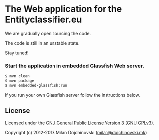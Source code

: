 The Web application for the Entityclassifier.eu
=========================================

We are gradually open sourcing the code.

The code is still in an unstable state.

Stay tuned!

### Start the application in embedded Glassfish Web server.
```sh
$ mvn clean
$ mvn package
$ mvn embedded-glassfish:run
```
If you run your own Glassfish server follow the instructions below.


License
------

Licensed under the [GNU General Public License Version 3 (GNU GPLv3)](http://www.gnu.org/licenses/gpl.html).

Copyright (c) 2012-2013 Milan Dojchinovski (<milan@dojchinovski.mk>)